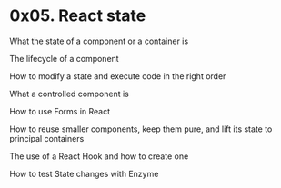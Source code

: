 # 0x05. React state



What the state of a component or a container is

The lifecycle of a component

How to modify a state and execute code in the right order

What a controlled component is

How to use Forms in React

How to reuse smaller components, keep them pure, and lift its state to principal containers

The use of a React Hook and how to create one

How to test State changes with Enzyme
